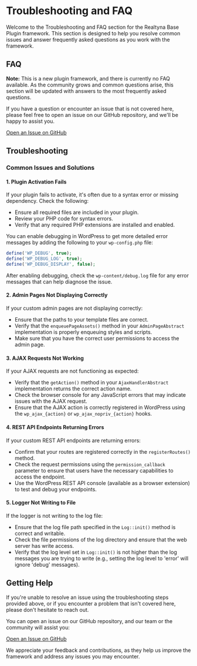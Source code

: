 # Troubleshooting and FAQ

Welcome to the Troubleshooting and FAQ section for the Realtyna Base Plugin framework. This section is designed to help you resolve common issues and answer frequently asked questions as you work with the framework.

## FAQ

**Note:** This is a new plugin framework, and there is currently no FAQ available. As the community grows and common questions arise, this section will be updated with answers to the most frequently asked questions.

If you have a question or encounter an issue that is not covered here, please feel free to open an issue on our GitHub repository, and we'll be happy to assist you.

[Open an Issue on GitHub](https://github.com/realtyna/wp-plugin-framework/issues)

## Troubleshooting

### Common Issues and Solutions

#### 1. Plugin Activation Fails

If your plugin fails to activate, it's often due to a syntax error or missing dependency. Check the following:

- Ensure all required files are included in your plugin.
- Review your PHP code for syntax errors.
- Verify that any required PHP extensions are installed and enabled.

You can enable debugging in WordPress to get more detailed error messages by adding the following to your `wp-config.php` file:

```php
define('WP_DEBUG', true);
define('WP_DEBUG_LOG', true);
define('WP_DEBUG_DISPLAY', false);
```

After enabling debugging, check the `wp-content/debug.log` file for any error messages that can help diagnose the issue.

#### 2. Admin Pages Not Displaying Correctly

If your custom admin pages are not displaying correctly:

- Ensure that the paths to your template files are correct.
- Verify that the `enqueuePageAssets()` method in your `AdminPageAbstract` implementation is properly enqueuing styles and scripts.
- Make sure that you have the correct user permissions to access the admin page.

#### 3. AJAX Requests Not Working

If your AJAX requests are not functioning as expected:

- Verify that the `getAction()` method in your `AjaxHandlerAbstract` implementation returns the correct action name.
- Check the browser console for any JavaScript errors that may indicate issues with the AJAX request.
- Ensure that the AJAX action is correctly registered in WordPress using the `wp_ajax_{action}` or `wp_ajax_nopriv_{action}` hooks.

#### 4. REST API Endpoints Returning Errors

If your custom REST API endpoints are returning errors:

- Confirm that your routes are registered correctly in the `registerRoutes()` method.
- Check the request permissions using the `permission_callback` parameter to ensure that users have the necessary capabilities to access the endpoint.
- Use the WordPress REST API console (available as a browser extension) to test and debug your endpoints.

#### 5. Logger Not Writing to File

If the logger is not writing to the log file:

- Ensure that the log file path specified in the `Log::init()` method is correct and writable.
- Check the file permissions of the log directory and ensure that the web server has write access.
- Verify that the log level set in `Log::init()` is not higher than the log messages you are trying to write (e.g., setting the log level to 'error' will ignore 'debug' messages).

## Getting Help

If you're unable to resolve an issue using the troubleshooting steps provided above, or if you encounter a problem that isn't covered here, please don't hesitate to reach out.

You can open an issue on our GitHub repository, and our team or the community will assist you:

[Open an Issue on GitHub](https://github.com/realtyna/wp-plugin-framework/issues)

We appreciate your feedback and contributions, as they help us improve the framework and address any issues you may encounter.
